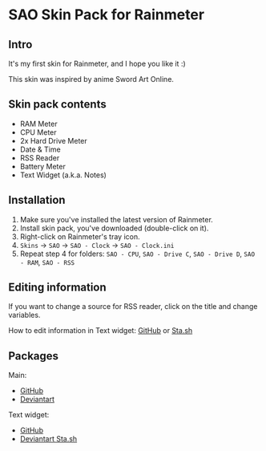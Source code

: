# SAO Skin Pack for Rainmeter

## Intro

It's my first skin for Rainmeter, and I hope you like it :)

This skin was inspired by anime Sword Art Online.

## Skin pack contents

* RAM Meter
* CPU Meter
* 2x Hard Drive Meter
* Date & Time
* RSS Reader
* Battery Meter
* Text Widget (a.k.a. Notes)

## Installation

1. Make sure you've installed the latest version of Rainmeter.
2. Install skin pack, you've downloaded (double-click on it).
3. Right-click on Rainmeter's tray icon.
4. `Skins` -> `SAO` -> `SAO - Clock` -> `SAO - Clock.ini`
5. Repeat step 4 for folders: `SAO - CPU`, `SAO - Drive C`, `SAO - Drive D`, `SAO - RAM`, `SAO - RSS`

## Editing information

If you want to change a source for RSS reader, click on the title and change variables.

How to edit information in Text widget: [GitHub](https://linkshift.github.io/projects/SAOSkinPack/sao_text_help.png) or [Sta.sh](http://sta.sh/012hgfmjuagx)

## Packages

Main:
* [GitHub](https://linkshift.github.io/projects/SAOSkinPack/sao_skin_pack.rmskin)
* [Deviantart](http://rdrag.deviantart.com/art/SAO-Skin-Pack-337047533)

Text widget:
* [GitHub](https://linkshift.github.io/projects/SAOSkinPack/sao_text.rmskin)
* [Deviantart Sta.sh](http://sta.sh/07sydf48jck)
